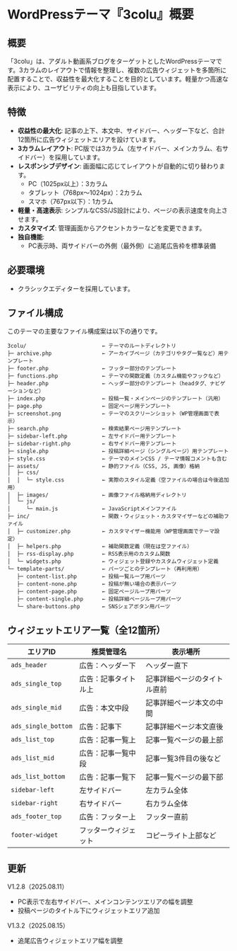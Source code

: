 # WordPressテーマ『3colu』概要

## 概要

「3colu」は、アダルト動画系ブログをターゲットとしたWordPressテーマです。3カラムのレイアウトで情報を整理し、複数の広告ウィジェットを多箇所に配置することで、収益性を最大化することを目的としています。軽量かつ高速な表示により、ユーザビリティの向上も目指しています。

## 特徴

* **収益性の最大化**: 記事の上下、本文中、サイドバー、ヘッダー下など、合計12箇所に広告ウィジェットエリアを設けています。
* **3カラムレイアウト**: PC版では3カラム（左サイドバー、メインカラム、右サイドバー）を採用しています。
* **レスポンシブデザイン**: 画面幅に応じてレイアウトが自動的に切り替わります。
    * PC（1025px以上）：3カラム
    * タブレット（768px〜1024px）：2カラム
    * スマホ（767px以下）：1カラム
* **軽量・高速表示**: シンプルなCSS/JS設計により、ページの表示速度を向上させます。
* **カスタマイズ**: 管理画面からアクセントカラーなどを変更できます。
* **独自機能**:
    * PC表示時、両サイドバーの外側（最外側）に追尾広告枠を標準装備
      
## 必要環境

* クラシックエディターを採用しています。

## ファイル構成

このテーマの主要なファイル構成案は以下の通りです。
```
3colu/                        ← テーマのルートディレクトリ
├─ archive.php                ← アーカイブページ（カテゴリやタグ一覧など）用テンプレート
├─ footer.php                 ← フッター部分のテンプレート
├─ functions.php              ← テーマの関数定義（カスタム機能やフックなど）
├─ header.php                 ← ヘッダー部分のテンプレート（headタグ、ナビゲーションなど）
├─ index.php                  ← 投稿一覧・メインページのテンプレート（汎用）
├─ page.php                   ← 固定ページ用テンプレート
├─ screenshot.png             ← テーマのスクリーンショット（WP管理画面で表示）
├─ search.php                 ← 検索結果ページ用テンプレート
├─ sidebar-left.php           ← 左サイドバー用テンプレート
├─ sidebar-right.php          ← 右サイドバー用テンプレート
├─ single.php                 ← 投稿詳細ページ（シングルページ）用テンプレート
├─ style.css                  ← テーマのメインCSS / テーマ情報コメントも含む
├─ assets/                    ← 静的ファイル（CSS, JS, 画像）格納
│  ├─ css/
│  │  └─ style.css            ← 実際のスタイル定義（空ファイルの場合は今後追加用）
│  ├─ images/                 ← 画像ファイル格納用ディレクトリ
│  └─ js/
│     └─ main.js              ← JavaScriptメインファイル
├─ inc/                       ← 関数・ウィジェット・カスタマイザーなどの補助ファイル
│  ├─ customizer.php          ← カスタマイザー機能用（WP管理画面でテーマ設定）
│  ├─ helpers.php             ← 補助関数定義（現在は空ファイル）
│  ├─ rss-display.php         ← RSS表示用のカスタム関数
│  └─ widgets.php             ← ウィジェット登録やカスタムウィジェット定義
└─ template-parts/            ← パーツごとのテンプレート（再利用用）
   ├─ content-list.php        ← 投稿一覧ループ用パーツ
   ├─ content-none.php        ← 投稿が無い場合の表示パーツ
   ├─ content-page.php        ← 固定ページループ用パーツ
   ├─ content-single.php      ← 投稿詳細ページループ用パーツ
   └─ share-buttons.php       ← SNSシェアボタン用パーツ
```
## ウィジェットエリア一覧（全12箇所）

| エリアID               | 推奨管理名      | 表示場所           |
| ------------------- | ---------- | -------------- |
| `ads_header`        | 広告：ヘッダー下   | ヘッダー直下         |
| `ads_single_top`    | 広告：記事タイトル上 | 記事詳細ページのタイトル直前 |
| `ads_single_mid`    | 広告：本文中段    | 記事詳細ページ本文の中間   |
| `ads_single_bottom` | 広告：記事下     | 記事詳細ページ本文直後    |
| `ads_list_top`      | 広告：記事一覧上   | 記事一覧ページの最上部    |
| `ads_list_mid`      | 広告：記事一覧中段  | 記事一覧3件目の後など    |
| `ads_list_bottom`   | 広告：記事一覧下   | 記事一覧ページの最下部    |
| `sidebar-left`      | 左サイドバー     | 左カラム全体         |
| `sidebar-right`     | 右サイドバー     | 右カラム全体         |
| `ads_footer_top`    | 広告：フッター上   | フッター直前         |
| `footer-widget`     | フッターウィジェット | コピーライト上部など     |
## 更新
V1.2.8（2025.08.11）
- PC表示で左右サイドバー、メインコンテンツエリアの幅を調整
- 投稿ページのタイトル下にウィジェットエリア追加

V1.3.2（2025.08.15）
- 追尾広告ウィジェットエリア幅を調整
  
  
